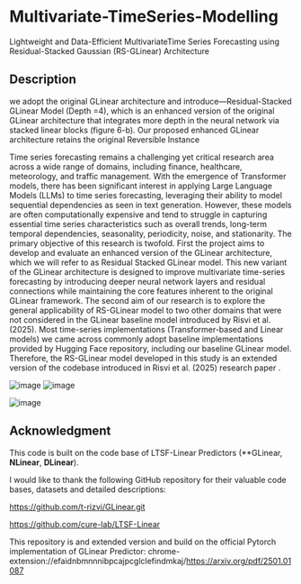 # Multivariate-TimeSeries-Modelling
Lightweight and Data-Efficient MultivariateTime Series Forecasting using Residual-Stacked Gaussian (RS-GLinear) Architecture

## Description

we adopt the original GLinear architecture and introduce—Residual-Stacked GLinear Model (Depth =4), which is an enhanced version of the original GLinear architecture that integrates more depth in the neural network via stacked linear blocks (figure 6-b). Our proposed enhanced GLinear architecture retains the original Reversible Instance  


Time series forecasting remains a challenging yet critical research area across a wide range of domains, including finance, healthcare, meteorology, and traffic management. With the emergence of Transformer models, there has been significant interest in applying Large Language Models (LLMs) to time series forecasting, leveraging their ability to model sequential dependencies as seen in text generation. However, these models are often computationally expensive and tend to struggle in capturing essential time series characteristics such as overall trends, long-term temporal dependencies, seasonality, periodicity, noise, and stationarity. The primary objective of this research is twofold. First the project aims to develop and evaluate an enhanced version of the GLinear architecture, which we will refer to as Residual Stacked GLinear model. This new variant of the GLinear architecture is designed to improve multivariate time-series forecasting by introducing deeper neural network layers and residual connections while maintaining the core features inherent to the original GLinear framework. The second aim of our research is to explore the general applicability of RS-GLinear model to two other domains that were not considered in the GLinear baseline model introduced by Risvi et al. (2025). Most time-series implementations (Transformer-based and Linear models) we came across commonly adopt baseline implementations provided by Hugging Face repository, including our baseline GLinear model. Therefore, the RS-GLinear model developed in this study is an extended version of the codebase introduced in Risvi et al. (2025) research paper . 


![image](https://github.com/user-attachments/assets/ae8fb5f8-d264-4cea-b1b6-57d47d760559) ![image](https://github.com/user-attachments/assets/8375cd54-f892-4b5a-9984-37396f747601)



![image](https://github.com/user-attachments/assets/170cd32a-9ad6-412e-bb22-b858cca79c71)




## Acknowledgment
This code is built on the code base of LTSF-Linear Predictors (**GLinear, **NLinear**, **DLinear**). 

I would like to thank the following GitHub repository for their valuable code bases, datasets and detailed descriptions:

https://github.com/t-rizvi/GLinear.git

https://github.com/cure-lab/LTSF-Linear

This repository is and extended version and build on the official Pytorch implementation of GLinear Predictor: 
chrome-extension://efaidnbmnnnibpcajpcglclefindmkaj/https://arxiv.org/pdf/2501.01087
